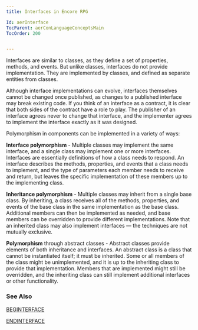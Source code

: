 ```yaml
---
title: Interfaces in Encore RPG

Id: aerInterface
TocParent: aerConLanguageConceptsMain
TocOrder: 200


---
```


Interfaces are similar to classes, as they define a set of properties, methods, and events. But unlike classes, interfaces do not provide implementation. They are implemented by classes, and defined as separate entities from classes. 

Although interface implementations can evolve, interfaces themselves cannot be changed once published, as changes to a published interface may break existing code. If you think of an interface as a contract, it is clear that both sides of the contract have a role to play. The publisher of an interface agrees never to change that interface, and the implementer agrees to implement the interface exactly as it was designed. 

Polymorphism in components can be implemented in a variety of ways:

**Interface polymorphism** - Multiple classes may implement the same interface, and a single class may implement one or more interfaces. Interfaces are essentially definitions of how a class needs to respond. An interface describes the methods, properties, and events that a class needs to implement, and the type of parameters each member needs to receive and return, but leaves the specific implementation of these members up to the implementing class. 

**Inheritance polymorphism** - Multiple classes may inherit from a single base class. By inheriting, a class receives all of the methods, properties, and events of the base class in the same implementation as the base class. Additional members can then be implemented as needed, and base members can be overridden to provide different implementations. Note that an inherited class may also implement interfaces — the techniques are not mutually exclusive. 

**Polymorphism** through abstract classes - Abstract classes provide elements of both inheritance and interfaces. An abstract class is a class that cannot be instantiated itself; it must be inherited. Some or all members of the class might be unimplemented, and it is up to the inheriting class to provide that implementation. Members that are implemented might still be overridden, and the inheriting class can still implement additional interfaces or other functionality. 

### See Also
[BEGINTERFACE](BEGINTERFACE.html)

[ENDINTERFACE](ENDINTERFACE.html)  
